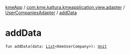 [kmeApp](../../index.md) / [com.kme.kaltura.kmeapplication.view.adapter](../index.md) / [UserCompaniesAdapter](index.md) / [addData](./add-data.md)

# addData

`fun addData(data: `[`List`](https://kotlinlang.org/api/latest/jvm/stdlib/kotlin.collections/-list/index.html)`<KmeUserCompany>): `[`Unit`](https://kotlinlang.org/api/latest/jvm/stdlib/kotlin/-unit/index.html)